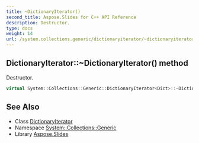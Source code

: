```yaml
---
title: ~DictionaryIterator()
second_title: Aspose.Slides for C++ API Reference
description: Destructor.
type: docs
weight: 14
url: /system.collections.generic/dictionaryiterator/~dictionaryiterator/
---
```

## DictionaryIterator::~DictionaryIterator() method


Destructor.

```cpp
virtual System::Collections::Generic::DictionaryIterator<Dict>::~DictionaryIterator()=default
```

## See Also

* Class [DictionaryIterator](../)
* Namespace [System::Collections::Generic](../../)
* Library [Aspose.Slides](../../../)